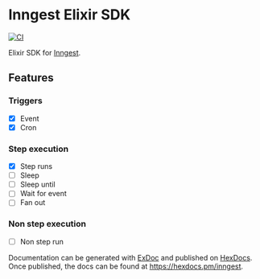 # Inngest Elixir SDK

[![CI](https://github.com/darwin67/ex-inngest/actions/workflows/ci.yml/badge.svg)](https://github.com/darwin67/ex-inngest/actions/workflows/ci.yml)

<!-- MDOC ! -->

Elixir SDK for [Inngest][inngest].

## Features

### Triggers

- [x] Event
- [x] Cron

### Step execution

- [x] Step runs
- [ ] Sleep
- [ ] Sleep until
- [ ] Wait for event
- [ ] Fan out

### Non step execution

- [ ] Non step run

<!-- MDOC ! -->

Documentation can be generated with [ExDoc](https://github.com/elixir-lang/ex_doc)
and published on [HexDocs](https://hexdocs.pm). Once published, the docs can
be found at <https://hexdocs.pm/inngest>.

[inngest]: https://www.inngest.com/
